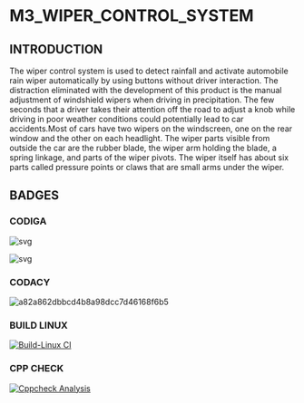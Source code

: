 # M3_WIPER_CONTROL_SYSTEM

## INTRODUCTION

The wiper control system is used to detect rainfall and activate automobile rain wiper automatically by using buttons without driver interaction. The distraction eliminated with the development of this product is the manual adjustment of windshield wipers when driving in precipitation. The few seconds that a driver takes their attention off the road to adjust a knob while driving in poor weather conditions could potentially lead to car accidents.Most of cars have two wipers on the windscreen, one on the rear window and the other on each headlight. The wiper parts visible from outside the car are the rubber blade, the wiper arm holding the blade, a spring linkage, and parts of the wiper pivots. The wiper itself has about six parts called pressure points or claws that are small arms under the wiper.

## BADGES

### CODIGA

![svg](https://user-images.githubusercontent.com/101172144/168335163-7d618d97-0254-40ae-8d22-599513c228c1.svg)

![svg](https://user-images.githubusercontent.com/101172144/168335187-41a3a674-2dfd-4379-95a6-0d7b84605800.svg)

### CODACY

![a82a862dbbcd4b8a98dcc7d46168f6b5](https://user-images.githubusercontent.com/101172144/168336241-f4e25a73-0040-400a-af19-ac1f957c448c.svg)

### BUILD LINUX

[![Build-Linux CI](https://github.com/Kentanicmario/M3_WIPER-CONTROL-SYSTEM/actions/workflows/Build%20on%20linux.yml/badge.svg)](https://github.com/Kentanicmario/M3_WIPER-CONTROL-SYSTEM/actions/workflows/Build%20on%20linux.yml)

### CPP CHECK

[![Cppcheck Analysis](https://github.com/Kentanicmario/M3_WIPER-CONTROL-SYSTEM/actions/workflows/cppcheck%20analysis.yml/badge.svg)](https://github.com/Kentanicmario/M3_WIPER-CONTROL-SYSTEM/actions/workflows/cppcheck%20analysis.yml)
